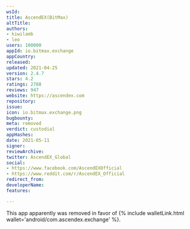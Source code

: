 ```yaml
---
wsId: 
title: AscendEX(BitMax)
altTitle: 
authors:
- kiwilamb
- leo
users: 100000
appId: io.bitmax.exchange
appCountry: 
released: 
updated: 2021-04-25
version: 2.4.7
stars: 4.2
ratings: 2788
reviews: 947
website: https://ascendex.com
repository: 
issue: 
icon: io.bitmax.exchange.png
bugbounty: 
meta: removed
verdict: custodial
appHashes: 
date: 2021-05-11
signer: 
reviewArchive: 
twitter: AscendEX_Global
social:
- https://www.facebook.com/AscendEXOfficial
- https://www.reddit.com/r/AscendEX_Official
redirect_from: 
developerName: 
features: 

---
```


This app apparently was removed in favor of {% include walletLink.html wallet='android/com.ascendex.exchange' %}.